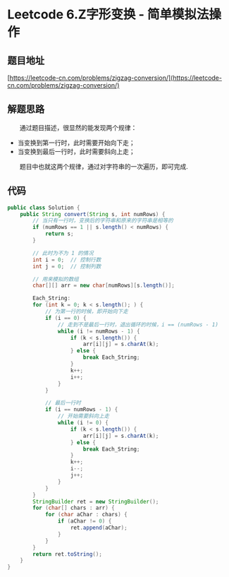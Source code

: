 # Leetcode 6.Z字形变换 - 简单模拟法操作

## 题目地址

[https://leetcode-cn.com/problems/zigzag-conversion/](https://leetcode-cn.com/problems/zigzag-conversion/)

## 解题思路

&emsp;&emsp;通过题目描述，很显然的能发现两个规律：

- 当变换到第一行时，此时需要开始向下走；
- 当变换到最后一行时，此时需要斜向上走；

&emsp;&emsp;题目中也就这两个规律，通过对字符串的一次遍历，即可完成.

## 代码

```java
public class Solution {
    public String convert(String s, int numRows) {
        // 当只有一行时，变换后的字符串和原来的字符串是相等的
        if (numRows == 1 || s.length() < numRows) {
            return s;
        }

        // 此时为不为 1 的情况
        int i = 0;  // 控制行数
        int j = 0;  // 控制列数

        // 用来模拟的数组
        char[][] arr = new char[numRows][s.length()];

        Each_String:
        for (int k = 0; k < s.length(); ) {
            // 为第一行的时候，即开始向下走
            if (i == 0) {
                // 走到不是最后一行时，退出循环的时候，i == (numRows - 1)
                while (i != numRows - 1) {
                    if (k < s.length()) {
                        arr[i][j] = s.charAt(k);
                    } else {
                        break Each_String;
                    }
                    k++;
                    i++;
                }
            }

            // 最后一行时
            if (i == numRows - 1) {
                // 开始需要斜向上走
                while (i != 0) {
                    if (k < s.length()) {
                        arr[i][j] = s.charAt(k);
                    } else {
                        break Each_String;
                    }
                    k++;
                    i--;
                    j++;
                }
            }
        }
        StringBuilder ret = new StringBuilder();
        for (char[] chars : arr) {
            for (char aChar : chars) {
                if (aChar != 0) {
                    ret.append(aChar);
                }
            }
        }
        return ret.toString();
    }
}
```